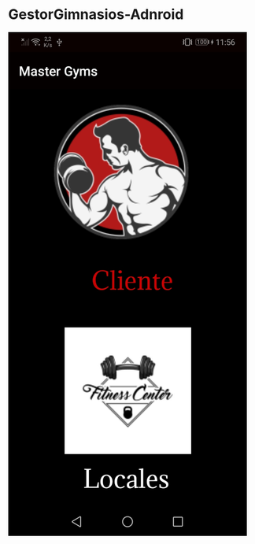 # GestorGimnasios-Adnroid
![](https://github.com/sNaranjoM/GestorGimnasios-Adnroid/blob/img/imgPrincipal.jpg)
